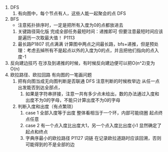 1. DFS
   1. 有向图中，每个节点有人，这些人能一起聚会的点 DFS 
2. BFS
   *  注意拓扑排序时，一定是把所有入度为0的点都放进去 
   1. 关键路径简化版 完成全部任务最短时间：递推即可 但要注意最短时间应该是遍历一次取最大值！ P1113
   2. 最长路P1807 坑点满满 计算图中两点之间最长路，bfs+递推，但是预处理：考虑去掉所有不是起点以外的入度为0的点，并且把他们指向的点入度-1 
3. 反向建边技巧
   在涉及到递推的时候，有时候反向建边便可以把O(n^2)变为O(n)  
4. 欧拉路径、欧拉回路
   有向图的一笔画问题
   1. 把有向图当成无向图判断是否联通  DFS 注意判断的时候枚举边 从任一点出发能否到达全部点，
      1. 如果是字符串拼接，注意一共有多少点未给出，数的办法通过入度和出度不为0的字母，不能只计算出度不为0的字母
   2. 判断入度和出度（有点繁琐）
      1. case 1 全部入度等于出度 整体看相当于一个环，内部可能绕圈 起点终点任意
      2. case 2 有一个点入度比出度大1，另一个点入度比出度小1 显然确定了起点和终点
      3. 字典序最小的欧拉路径  P1127 词链 在记录欧拉道路时应该回溯，否则可能得到的不是全部的边